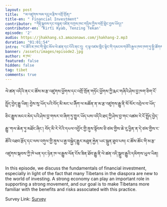 ```yaml
---
layout: post
title:  "མ་འཛུགས་སམ་དངུལ་རྩིས་འགྲོ་གྲོན།"
title-en: " Financial Investment"
contributor: "ཀིརྟི་སྐྱབས་དང་བསྟན་འཛིན་བཀྲས་ཁང་གཉིས་ཀྱིས་བགྲོ་གླེང་བྱས་ཡོད།།"
contributor-en: 'Kirti Kyab, Tenzing Tekan'
episode: '2'
audio: https://jhakhang.s3.amazonaws.com/jhakhang-2.mp3
duration: "01:01:54"
intro: "ང་ཚོའི་ཇ་ཁང་གི་གླེང་མོལ་ལེ་ཚན་དང་པོའི་ནང་དུ། ད་ལྟ་འཛམ་གླིང་སྟེང་གི་དམངས་གཙོའི་རྒྱལ་ཁབ་ཁག་ཏུ་སྤྱི་ཚོགས་ཀྱི་འགལ་ཟླ་སྣ་ཚོགས་བྱུང་བཞིན་པའི་རྒྱབ་ལྗོངས་ཀྱི་གནས་ཚུལ་དང་འབྲེལ་ནས།"
banner: /assets/images/episode2.jpg
author: ཇ་ཁང་
featured: false
hidden: false
tag: tibet
comments: true
---
```

ལེ་ཚན་འདིའི་ནང་ང་ཚོས་མ་རྩ་འཛུགས་ཕྱོགས་དང་འགྲོ་གྲོན་གཏོང་ཕྱོགས་ཀྱི་རྨང་གཞིའི་ཤེས་བྱ་ཁག་ཅིག་ངོ་སྤྲོད་བྱེད་རྒྱུ་ཡིན། བྱེས་སུ་ཡོད་པའི་བོད་མི་མང་པ་ོཞིག་ལ་མཚོན་ན་མ་རྩ་འཛུགས་རྒྱུ་ནི་སོ་སོར་འབྲེལ་བ་ཡོད་ཅིང་རྒྱུས་མངའ་མེད་པའི་ཤེས་བྱ་གསར་བ་ཞིག་ཏུ་གྱུར་ཡོད་པས་འདིའི་ཐད་ཀྱི་ཤེས་བྱ་གང་འཚམ་རེ་ངོ་སྤྲོད་བྱེད་རྒྱུ་་གལ་ཆེན་ཏུ་མཐོང་ཞིང་། བོད་མི་རེ་རེའི་དཔལ་འབྱོར་གྱི་ནུས་སྟོབས་ཅི་ཙམ་གྱིས་ཆེ་རུ་ཕྱིན་ན་དེ་ཙམ་གྱིས་ང་ཚོའི་འཐབ་རྩོད་དང་ལས་འགུལ་གྱི་ནུས་པ་རྒྱ་བསྐྱེད་རྒྱུར་མཐུན་རྐྱེན་ཡང་སྐྲུན་ཐུབ་པས། ང་ཚོས་ཚོང་གི་མ་རྩ་འཛུགས་སྐབས་ཀྱི་ཁེ་ཕན་དང་ཉེན་ཁ་ལ་རྒྱུས་ལོན་ངོས་ཟིན་ཐོབ་རྒྱུ་ནི་ལེ་ཚན་འདི་སྒྲུབ་རྒྱུའི་དམིགས་ཡུལ་ཡིན།    

In this episode, we discuss the fundamentals of financial investment, especially in light of the fact that many Tibetans in the diaspora are new to the world of investing. A strong economy can play an important role in supporting a strong movement, and our goal is to make Tibetans more familiar with the benefits and risks associated with this practice. 

Survey Link: [Survey ](https://www.surveymonkey.com/r/Jhakhang2)  



